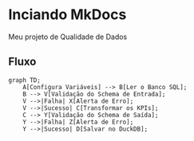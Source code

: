 # Inciando MkDocs

Meu projeto de Qualidade de Dados

## Fluxo

```mermaid
graph TD;
    A[Configura Variáveis] --> B[Ler o Banco SQL];
    B --> V[Validação do Schema de Entrada];
    V -->|Falha| X[Alerta de Erro];
    V -->|Sucesso| C[Transformar os KPIs];
    C --> Y[Validação do Schema de Saída];
    Y -->|Falha| Z[Alerta de Erro];
    Y -->|Sucesso| D[Salvar no DuckDB];
```




